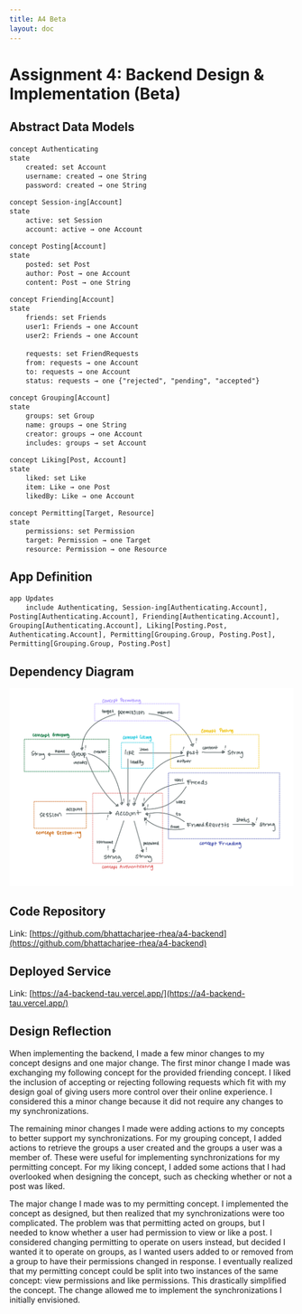 ```yaml
---
title: A4 Beta
layout: doc
---
```


# Assignment 4: Backend Design & Implementation (Beta)

## Abstract Data Models

```
concept Authenticating
state
	created: set Account
	username: created → one String
	password: created → one String
```

```
concept Session-ing[Account]
state
	active: set Session
	account: active → one Account
```

```
concept Posting[Account]
state
	posted: set Post
	author: Post → one Account
	content: Post → one String
```

```
concept Friending[Account]
state
	friends: set Friends
	user1: Friends → one Account
	user2: Friends → one Account
	
	requests: set FriendRequests
	from: requests → one Account
	to: requests → one Account
	status: requests → one {"rejected", "pending", "accepted"}
```

```
concept Grouping[Account]
state
	groups: set Group
	name: groups → one String
	creator: groups → one Account
	includes: groups → set Account
```

```
concept Liking[Post, Account]
state
	liked: set Like
	item: Like → one Post
	likedBy: Like → one Account
```

```
concept Permitting[Target, Resource]
state
	permissions: set Permission
	target: Permission → one Target
    resource: Permission → one Resource
```

## App Definition

```
app Updates
	include Authenticating, Session-ing[Authenticating.Account], Posting[Authenticating.Account], Friending[Authenticating.Account], Grouping[Authenticating.Account], Liking[Posting.Post, Authenticating.Account], Permitting[Grouping.Group, Posting.Post], Permitting[Grouping.Group, Posting.Post]
```

## Dependency Diagram

![diagram](../img/a4_diagram.png)

## Code Repository

Link: [https://github.com/bhattacharjee-rhea/a4-backend](https://github.com/bhattacharjee-rhea/a4-backend)

## Deployed Service

Link: [https://a4-backend-tau.vercel.app/](https://a4-backend-tau.vercel.app/)

## Design Reflection

When implementing the backend, I made a few minor changes to my concept designs and one major change. The first minor 
change I made was exchanging my following concept for the provided friending concept. I liked the inclusion of accepting 
or rejecting following requests which fit with my design goal of giving users more control over their online experience. 
I considered this a minor change because it did not require any changes to my synchronizations. 

The remaining minor changes I made were adding actions to my concepts to better support my synchronizations. For my grouping 
concept, I added actions to retrieve the groups a user created and the groups a user was a member of. These were useful for 
implementing synchronizations for my permitting concept. For my liking concept, I added some actions that I had overlooked 
when designing the concept, such as checking whether or not a post was liked. 

The major change I made was to my permitting concept. I implemented the concept as designed, but then realized that my 
synchronizations were too complicated. The problem was that permitting acted on groups, but I needed to know whether a user 
had permission to view or like a post. I considered changing permitting to operate on users instead, but decided I wanted it 
to operate on groups, as I wanted users added to or removed from a group to have their permissions changed in response. I 
eventually realized that my permitting concept could be split into two instances of the same concept: view permissions and 
like permissions. This drastically simplified the concept. The change allowed me to implement the synchronizations I initially 
envisioned. 
